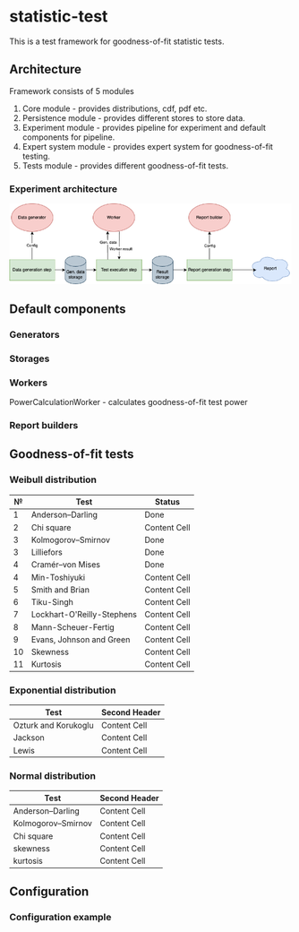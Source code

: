 # statistic-test

This is a test framework for goodness-of-fit statistic tests. 

## Architecture

Framework consists of 5 modules
1. Core module - provides distributions, cdf, pdf etc.
2. Persistence module - provides different stores to store data.
3. Experiment module - provides pipeline for experiment and default components for pipeline.   
4. Expert system module - provides expert system for goodness-of-fit testing.   
5. Tests module - provides different goodness-of-fit tests.

### Experiment architecture
![PYSATL architecture](pysatl_flow.png "PYSATL architecture")

## Default components

### Generators

### Storages

### Workers
PowerCalculationWorker - calculates goodness-of-fit test power

### Report builders

## Goodness-of-fit tests

### Weibull distribution

| №  | Test                       | Status       |
|----|----------------------------|--------------|
| 1  | Anderson–Darling           | Done         |
| 2  | Chi square                 | Content Cell |
| 3  | Kolmogorov–Smirnov         | Done         |
| 3  | Lilliefors                 | Done         |
| 4  | Cramér–von Mises           | Done         |
| 4  | Min-Toshiyuki              | Content Cell |
| 5  | Smith and Brian            | Content Cell |
| 6  | Tiku-Singh                 | Content Cell |
| 7  | Lockhart-O'Reilly-Stephens | Content Cell |
| 8  | Mann-Scheuer-Fertig        | Content Cell |
| 9  | Evans, Johnson and Green   | Content Cell |
| 10 | Skewness                   | Content Cell |
| 11 | Kurtosis                   | Content Cell |

### Exponential distribution

| Test                 | Second Header |
|----------------------|---------------|
| Ozturk and Korukoglu | Content Cell  |
| Jackson              | Content Cell  |
| Lewis                | Content Cell  |

### Normal distribution

| Test               | Second Header |
|--------------------|---------------|
| Anderson–Darling   | Content Cell  |
| Kolmogorov–Smirnov | Content Cell  |
| Chi square         | Content Cell  |
| skewness           | Content Cell  |
| kurtosis           | Content Cell  |

## Configuration



### Configuration example